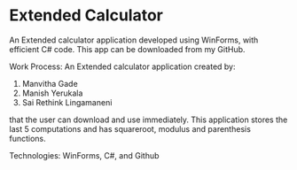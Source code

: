 # Extended Calculator
An Extended calculator application developed using WinForms, with efficient C# code. This app can be downloaded from my GitHub.


Work Process:
An Extended calculator application created by:
1. Manvitha Gade
2. Manish Yerukala
3. Sai Rethink Lingamaneni

that the user can download and use immediately. This application stores the last 5 computations and has squareroot, modulus and parenthesis functions.

Technologies:
WinForms, C#, and Github

